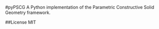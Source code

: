 #pyPSCG
A Python implementation of the Parametric Constructive Solid Geometry framework. 

##License
MIT
